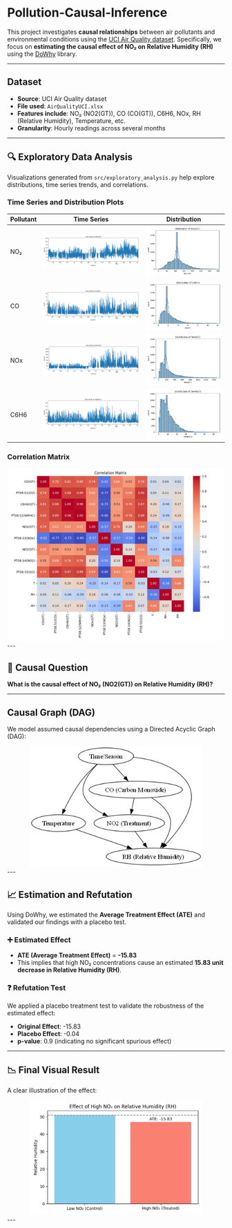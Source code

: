 # Pollution-Causal-Inference

This project investigates **causal relationships** between air pollutants and environmental conditions using the [UCI Air Quality dataset](https://archive.ics.uci.edu/ml/datasets/Air+Quality). Specifically, we focus on **estimating the causal effect of NO₂ on Relative Humidity (RH)** using the [DoWhy](https://github.com/py-why/dowhy) library.

---

## Dataset

- **Source**: UCI Air Quality dataset  
- **File used**: `AirQualityUCI.xlsx`  
- **Features include**: NO₂ (NO2(GT)), CO (CO(GT)), C6H6, NOx, RH (Relative Humidity), Temperature, etc.  
- **Granularity**: Hourly readings across several months

---

## 🔍 Exploratory Data Analysis

Visualizations generated from `src/exploratory_analysis.py` help explore distributions, time series trends, and correlations.

### Time Series and Distribution Plots

| Pollutant        | Time Series                                   | Distribution                                  |
|------------------|-----------------------------------------------|-----------------------------------------------|
| NO₂              | ![NO2_TS](outputs/figures/NO2GT_timeseries.png) | ![NO2_Dist](outputs/figures/NO2GT_distribution.png) |
| CO               | ![CO_TS](outputs/figures/COGT_timeseries.png)  | ![CO_Dist](outputs/figures/COGT_distribution.png)  |
| NOx              | ![NOx_TS](outputs/figures/NOxGT_timeseries.png) | ![NOx_Dist](outputs/figures/NOxGT_distribution.png) |
| C6H6             | ![C6H6_TS](outputs/figures/C6H6GT_timeseries.png) | ![C6H6_Dist](outputs/figures/C6H6GT_distribution.png) |

### Correlation Matrix
<div align="center">
<img src="outputs/figures/correlation_matrix.png" alt="Correlation Matrix" width="500"/>
</div>
---

## 🔁 Causal Question

**What is the causal effect of NO₂ (NO2(GT)) on Relative Humidity (RH)?**

---

## Causal Graph (DAG)

We model assumed causal dependencies using a Directed Acyclic Graph (DAG):

<div align="center">
<img src="outputs/figures/causal_dag.png" alt="ATE Plot" width="400"/>
</div>
---

## 📈 Estimation and Refutation

Using DoWhy, we estimated the **Average Treatment Effect (ATE)** and validated our findings with a placebo test.

### ➕ Estimated Effect

- **ATE (Average Treatment Effect)** = **-15.83**
- This implies that high NO₂ concentrations cause an estimated **15.83 unit decrease in Relative Humidity (RH)**.

### ❓ Refutation Test

We applied a placebo treatment test to validate the robustness of the estimated effect:

- **Original Effect**: -15.83  
- **Placebo Effect**: -0.04  
- **p-value**: 0.9 (indicating no significant spurious effect)

---

## 📉 Final Visual Result

A clear illustration of the effect:

<div align="center">
<img src="outputs/results/ate_effect_plot.png" alt="ATE Plot" width="400"/>
</div>
---
